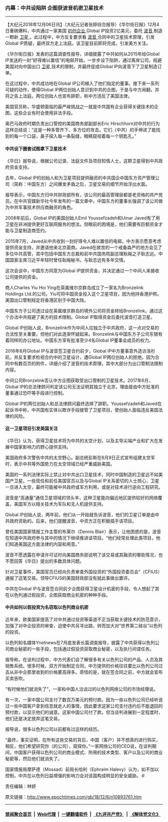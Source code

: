 ### 内幕：中共设陷阱 企图获波音机密卫星技术
------------------------

<p>
 【大纪元2018年12月06日讯】（大纪元记者张婷综合报导）《华尔街日报》12月4日重磅爆料，中共通过一家美国
 <a href="http://www.epochtimes.com/gb/tag/%E5%88%9D%E5%88%9B%E4%BC%81%E4%B8%9A.html">
  初创企业
 </a>
 Global IP投资2亿美元，委托
 <a href="http://www.epochtimes.com/gb/tag/%E6%B3%A2%E9%9F%B3.html">
  波音
 </a>
 制造一颗新
 <a href="http://www.epochtimes.com/gb/tag/%E5%8D%AB%E6%98%9F.html">
  卫星
 </a>
 。此过程中，中方反复要求看
 <a href="http://www.epochtimes.com/gb/tag/%E6%B3%A2%E9%9F%B3.html">
  波音
 </a>
 合同中的卫星技术原理，引发Global IP质疑，最终双方走上法庭。该卫星目前即将完成，引发美方关注。
</p>
<p>
 《华尔街日报》发表的这篇调查性报导，详细披露了中共如何从2015年给Global IP发送的一封“好得难以置信”的电邮开始，一步步设下陷阱，通过离岸公司，规避美国对向中国出口
 <a href="http://www.epochtimes.com/gb/tag/%E5%8D%AB%E6%98%9F.html">
  卫星
 </a>
 技术的限制，并最终促成Global IP向波音下了卫星制造订单。
</p>
<p>
 在这过程中，中共成功地在Global IP公司植入了他们指定的董事。接下来一系列可疑的动作，使得Global IP两位创始人意识到中共的企图，于是与中方闹翻，并将之告上法庭。两位创始人也宣布辞职，称中方违反了美国法律。
</p>
<p>
 美国官员称，华盛顿面临的最严峻挑战之一就是中共国有企业获得关键技术的企图，这些企业有时会使用非法手段。
</p>
<p>
 奥巴马政府时期负责出口管控的美国商务部副部长Eric Hirschhorn对中共的行为这样总结说：“这是一种多管齐下、多方位的攻击。它们（中共）的手伸进了能找到的每一个口袋，鼻子探入每一条裂缝，眼睛窥视着每一个钥匙孔。”
</p>
<h4>
 中共设下圈套试图拿下卫星技术
</h4>
<p>
 《华日》报导说，根据公司记录、法庭文件及项目知情人士，这颗卫星得到中共政府资金支持。
</p>
<p>
 去年，Global IP的创始人和为卫星项目提供融资的中共国企中国东方资产管理公司（简称：中国东方）之间爆发矛盾之后，卫星交易的细节开始浮出水面。
</p>
<p>
 报导表示，中国东方归中共财政部所有，该公司的最高管理层都是老资格的共产党员。在中共官媒新华社今年发布的一篇文章中，中国东方的董事长强调了该公司做为中共军事技术供应商融资的角色。
</p>
<p>
 2008年前后，Global IP的美国创始人Emil Youssefzadeh和Umar Javed有了用卫星在非洲提供更好互联网服务的想法。但眼前的困境是，他们需要有巨额资金才能与卫星制造商签约。
</p>
<p>
 2015年7月，Javed从中共收到一封好得令人难以置信的电邮。中方表示愿意考虑提供资金支持，并邀请他来北京面商。Javed在故宫的一个戒备森严的地方会见了多位中共高管，其中包括中国东方总裁和前中共国务院副总理耿飚之子耿志远。中国国家主席习近平年轻时曾任耿飚秘书，与耿志远有多年交情。
</p>
<p>
 这次会谈中，中国东方同意为Global IP提供资金，并决定通过一个中间人来接收公司提供的资金。
</p>
<p>
 商人Charles Yiu Hoi Ying在英属维尔京群岛成立了一家名为Bronzelink Holdings Ltd.的公司。Yiu可将中国资金投入这个卫星项目，因为他持香港护照。美国出口管制规定将香港区别于中国大陆。
</p>
<p>
 中国东方子公司透过设在英属维京群岛的境外公司将资金转给Bronzelink。通过这个办法中共规避了美方的技术限制。Global IP取得资金后委托波音打造卫星。
</p>
<p>
 Global IP创始人说，Bronzelink作为中间人应独立于中共政府，这一点对交易的合法性至关重要。但他们对此逐渐怀疑起来。Bronzelink与中国东方子公司东银有着同样的办公地址。中国东方享有批准至少4名Global IP董事会成员的权力。
</p>
<p>
 2016年8月Global IP与波音签卫星合约前夕，Global IP中方董事意外造访洛杉矶，并反复要求检视合约中的卫星设计，遭Global IP两位创始人的拒绝。因为合同中有数百页的附件，详细介绍了波音的技术原理，其中大部分为出口管制法限制内容。
</p>
<p>
 中间公司Bronzelink否认中方企图获取受出口管制的卫星技术。2017年6月，Global IP的总法律顾问判定该公司无法证明其独立于北京，理由是由中方批准的董事通过恐吓等手段进行控制。
</p>
<p>
 Global IP的两位创始人和总法律顾问最终选择了辞职。Youssefzadeh和Javed在起诉书中称，中共国有实体以欺诈手段接管了卫星项目，使创始人面临违反美国法律的风险。
</p>
<h4>
 这一卫星项目引发美国关注
</h4>
<p>
 《华日》认为，获得卫星技术将为中共的太空计划，以及主导尖端产业和扩大在发展中国家影响力的野心提供支持。
</p>
<p>
 美国政府多次警告中共的太空野心。副总统彭斯在8月9日正式宣布组建太空军时，表示中共等外国势力在太空领域已经严重威胁美国。
</p>
<p>
 美国的一系列法律实际上禁止对中共出口卫星技术，同时中国制造的卫星远不如美国产卫星。一些现任和前任美国官员以及与Global IP关系密切的人士担心，卫星一旦进入太空，最终可能被中共政府或军方利用，或是对技术进行逆向工程研究。
</p>
<p>
 波音是“高通量”通信卫星领域的领头羊，这种卫星能向偏远地区提供较好的网络覆盖，美国军方以相关技术为军队和无人机提供支持。
</p>
<p>
 Global IP创始人说，两年前，他们从一开始就告诉波音，他们的卫星订单是由中共政府资助的。后来，他们提醒波音，中资方正在积极插手该项目。
</p>
<p>
 曾任美国国家情报工作主管的布莱尔（Dennis Blair）表示，让他困惑的是，波音在知道中共政府参与其中的情况下继续推进该项目。“他们经常处理此类项目，他们知道美国这方面法律的内容和用意。”
</p>
<p>
 波音不愿透露在申请许可证时向美国商务部说明了该交易或其融资的哪些情况，也不愿回答《华日》提出的多数具体问题。
</p>
<p>
 针对卫星事件，美国官员已经向负责审查外国投资的“外国投资委员会”（CFIUS）通报了这笔交易。领导CFIUS的美国财政部没有就此事做出置评。
</p>
<p>
 中共在Global IP与波音签合同前夕企图获得卫星设计机密的手段，令人想起了其在以色列通过假投资，企图获取商业机密的种种手段。
</p>
<h4>
 中共如何以假投资为名窃取以色列商业机密
</h4>
<p>
 近年来，欧美国家提高了对中共通过投资等渠道不正当获取关键技术的防范意识，加强了对中企投资的审查，迫使中共另寻出路，转而加大对“世界第二硅谷”以色列的投资。
</p>
<p>
 以色列知名媒体Ynetnews在7月底发表长篇调查报导，披露了中共获得以色列公司商业秘密的一些手段，包括通过假投资获取商业秘密，以及执行间谍任务。
</p>
<p>
 报导称，在谈判过程中，中方代表们会了解很多有关以色列公司的产品、人员及其销售系统。很多时候，双方开始制定合同，中方提供的价格往往要比以色列公司过去从非中企那里收到的价格要高得多。奇怪的是，就在签合同之前，中方就会宣布买卖告吹。
</p>
<p>
 “有时候他们就消失了”，一家和中国人洽谈过的以色列网络公司的市场经理说。
</p>
<p>
 有一次，一家中国公司支付了数百万美元的预付款。因为一些以色列公司已经听说过一些中国客户拿到信息就走人的事情，因此要求这家公司支付违约后不能退回的预付款，以显示他们的诚意。这家中国公司付了款。但当谈判进展到一定程度时，他们还是决定放弃这笔交易。
</p>
<p>
 报导说，很多以色列公司以前都有过这样的经历。
</p>
<p>
 “最终，事实证明，在所有这些交易的背后，中国（客户）并不想真的进行购买，相反，他们希望研究你（的公司），窥探你。”一家网络公司的CEO说，在谈判期间，中国客户获得以色列公司的商业模式、所用的技术类型、客户以及公司的商业秘密等，然后他们就消失了。
</p>
<p>
 国家情报局摩萨德（Mossad）前局长哈利（Ephraim Halevy）认为，如不加以控制，中共在以色列日益增强的影响力会对该国构成明显的安全威胁。＃
</p>
<p>
 责任编辑：林妍
</p>

原文链接：http://www.epochtimes.com/gb/18/12/6/n10893761.htm


------------------------
#### [禁闻聚合首页](https://github.com/gfw-breaker/banned-news/blob/master/README.md) &nbsp;|&nbsp; [Web代理](https://github.com/gfw-breaker/open-proxy/blob/master/README.md) &nbsp;|&nbsp; [一键翻墙软件](https://github.com/gfw-breaker/nogfw/blob/master/README.md) &nbsp;|&nbsp; [《九评共产党》](https://github.com/gfw-breaker/9ping.md/blob/master/README.md#九评之一评共产党是什么) &nbsp;|&nbsp; [《解体党文化》](https://github.com/gfw-breaker/jtdwh.md/blob/master/README.md#绪论)